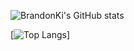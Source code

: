 ![BrandonKi's GitHub stats](https://github-readme-stats.vercel.app/api?username=BrandonKi&show_icons=true&theme=tokyonight)

[![Top Langs](https://github-readme-stats.vercel.app/api/top-langs/?username=BrandonKi&theme=tokyonight)]
